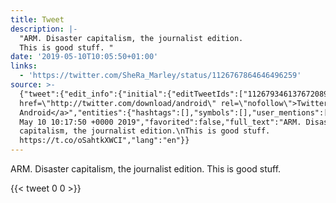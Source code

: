 ```yaml
---
title: Tweet
description: |-
  "ARM. Disaster capitalism, the journalist edition.
  This is good stuff. "
date: '2019-05-10T10:05:50+01:00'
links:
  - 'https://twitter.com/SheRa_Marley/status/1126767864646496259'
source: >-
  {"tweet":{"edit_info":{"initial":{"editTweetIds":["1126793461376720896"],"editableUntil":"2019-05-10T11:17:50.659Z","editsRemaining":"5","isEditEligible":true}},"retweeted":false,"source":"<a
  href=\"http://twitter.com/download/android\" rel=\"nofollow\">Twitter for
  Android</a>","entities":{"hashtags":[],"symbols":[],"user_mentions":[],"urls":[{"url":"https://t.co/oSahtkXWCI","expanded_url":"https://twitter.com/SheRa_Marley/status/1126767864646496259","display_url":"twitter.com/SheRa_Marley/s…","indices":["70","93"]}]},"display_text_range":["0","93"],"favorite_count":"0","id_str":"1126793461376720896","truncated":false,"retweet_count":"0","id":"1126793461376720896","possibly_sensitive":false,"created_at":"Fri
  May 10 10:17:50 +0000 2019","favorited":false,"full_text":"ARM. Disaster
  capitalism, the journalist edition.\nThis is good stuff.
  https://t.co/oSahtkXWCI","lang":"en"}}
---
```

ARM. Disaster capitalism, the journalist edition.
This is good stuff. 
    
{{< tweet 0 0 >}}
    

